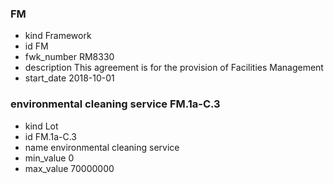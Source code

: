 ###  FM 
   - kind Framework
   - id FM
   - fwk_number RM8330
   - description This agreement is for the provision of Facilities Management
   - start_date 2018-10-01
### environmental cleaning service FM.1a-C.3 
   - kind Lot
   - id FM.1a-C.3
   - name environmental cleaning service
   - min_value 0
   - max_value 70000000
